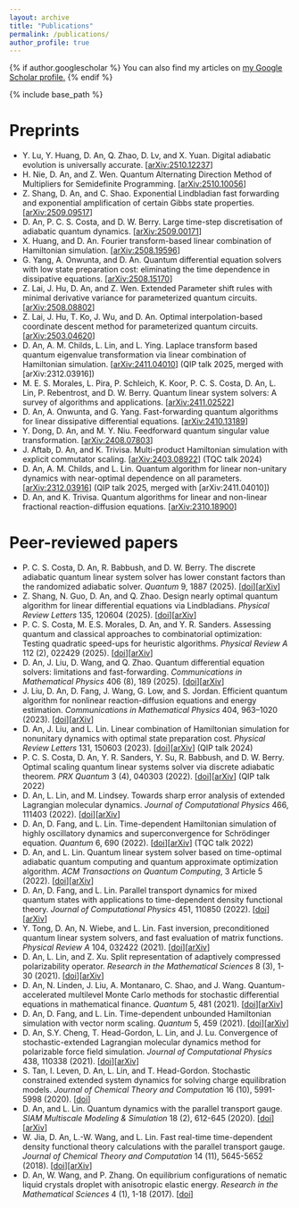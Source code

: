 ```yaml
---
layout: archive
title: "Publications"
permalink: /publications/
author_profile: true
---
```


{% if author.googlescholar %}
  You can also find my articles on <u><a href="{{author.googlescholar}}">my Google Scholar profile</a>.</u>
{% endif %}

{% include base_path %}

Preprints
======
* Y. Lu, Y. Huang, D. An, Q. Zhao, D. Lv, and X. Yuan. Digital adiabatic evolution is universally accurate. [[arXiv:2510.12237](https://arxiv.org/abs/2510.12237)]
* H. Nie, D. An, and Z. Wen. Quantum Alternating Direction Method of Multipliers for Semidefinite Programming. [[arXiv:2510.10056](https://arxiv.org/abs/2510.10056)]
* Z. Shang, D. An, and C. Shao. Exponential Lindbladian fast forwarding and exponential amplification of certain Gibbs state properties. [[arXiv:2509.09517](https://arxiv.org/abs/2509.09517)]
* D. An, P. C. S. Costa, and D. W. Berry. Large time-step discretisation of adiabatic quantum dynamics. [[arXiv:2509.00171](https://arxiv.org/abs/2509.00171)]
* X. Huang, and D. An. Fourier transform-based linear combination of Hamiltonian simulation. [[arXiv:2508.19596](https://arxiv.org/abs/2508.19596)]
* G. Yang, A. Onwunta, and D. An. Quantum differential equation solvers with low state preparation cost: eliminating the time dependence in dissipative equations. [[arXiv:2508.15170](https://arxiv.org/abs/2508.15170)]
* Z. Lai, J. Hu, D. An, and Z. Wen. Extended Parameter shift rules with minimal derivative variance for parameterized quantum circuits. [[arXiv:2508.08802](https://arxiv.org/abs/2508.08802)]
* Z. Lai, J. Hu, T. Ko, J. Wu, and D. An. Optimal interpolation-based coordinate descent method for parameterized quantum circuits. [[arXiv:2503.04620](https://arxiv.org/abs/2503.04620)]
* D. An, A. M. Childs, L. Lin, and L. Ying. Laplace transform based quantum eigenvalue transformation via linear combination of Hamiltonian simulation. [[arXiv:2411.04010](https://arxiv.org/abs/2411.04010)] (QIP talk 2025, merged with [arXiv:2312.03916])
* M. E. S. Morales, L. Pira, P. Schleich, K. Koor, P. C. S. Costa, D. An, L. Lin, P. Rebentrost, and D. W. Berry. Quantum linear system solvers: A survey of algorithms and applications. [[arXiv:2411.02522](https://arxiv.org/abs/2411.02522)]
* D. An, A. Onwunta, and G. Yang. Fast-forwarding quantum algorithms for linear dissipative differential equations. [[arXiv:2410.13189](https://arxiv.org/abs/2410.13189)]
* Y. Dong, D. An, and M. Y. Niu. Feedforward quantum singular value transformation. [[arXiv:2408.07803](https://arxiv.org/abs/2408.07803)]
* J. Aftab, D. An, and K. Trivisa. Multi-product Hamiltonian simulation with explicit commutator scaling. [[arXiv:2403.08922](https://arxiv.org/abs/2403.08922)] (TQC talk 2024)
* D. An, A. M. Childs, and L. Lin. Quantum algorithm for linear non-unitary dynamics with near-optimal dependence on all parameters. [[arXiv:2312.03916](https://arxiv.org/abs/2312.03916)] (QIP talk 2025, merged with [arXiv:2411.04010])
* D. An, and K. Trivisa. Quantum algorithms for linear and non-linear fractional reaction-diffusion equations. [[arXiv:2310.18900](https://arxiv.org/abs/2310.18900)]


Peer-reviewed papers
======
* P. C. S. Costa, D. An, R. Babbush, and D. W. Berry. The discrete adiabatic quantum linear system solver has lower constant factors than the randomized adiabatic solver. *Quantum* 9, 1887 (2025). [[doi](https://doi.org/10.22331/q-2025-10-20-1887)][[arXiv](https://arxiv.org/abs/2312.07690)]
* Z. Shang, N. Guo, D. An, and Q. Zhao. Design nearly optimal quantum algorithm for linear differential equations via Lindbladians. *Physical Review Letters* 135, 120604 (2025). [[doi](https://doi.org/10.1103/cvl9-97qg)][[arXiv](https://arxiv.org/abs/2410.19628)]
* P. C. S. Costa, M. E.S. Morales, D. An, and Y. R. Sanders. Assessing quantum and classical approaches to combinatorial optimization: Testing quadratic speed-ups for heuristic algorithms. *Physical Review A* 112 (2), 022429 (2025). [[doi](https://doi.org/10.1103/hm1z-z9p2)][[arXiv](https://arxiv.org/abs/2412.13035)]
* D. An, J. Liu, D. Wang, and Q. Zhao. Quantum differential equation solvers: limitations and fast-forwarding. *Communications in Mathematical Physics* 406 (8), 189 (2025). [[doi](https://doi.org/10.1007/s00220-025-05358-7)][[arXiv](https://arxiv.org/abs/2211.05246)]
* J. Liu, D. An, D. Fang, J. Wang, G. Low, and S. Jordan. Efficient quantum algorithm for nonlinear reaction-diffusion equations and energy estimation. *Communications in Mathematical Physics* 404, 963–1020 (2023). [[doi](https://doi.org/10.1007/s00220-023-04857-9)][[arXiv](https://arxiv.org/abs/2205.01141)]
* D. An, J. Liu, and L. Lin. Linear combination of Hamiltonian simulation for nonunitary dynamics with optimal state preparation cost. *Physical Review Letters* 131, 150603 (2023). [[doi](https://doi.org/10.1103/PhysRevLett.131.150603)][[arXiv](https://arxiv.org/abs/2303.01029)] (QIP talk 2024)
* P. C. S. Costa, D. An, Y. R. Sanders, Y. Su, R. Babbush, and D. W. Berry. Optimal scaling quantum linear systems solver via discrete adiabatic theorem. *PRX Quantum* 3 (4), 040303 (2022). [[doi](https://doi.org/10.1103/PRXQuantum.3.040303)][[arXiv](https://arxiv.org/abs/2111.08152)] (QIP talk 2022)
* D. An, L. Lin, and M. Lindsey. Towards sharp error analysis of extended Lagrangian molecular dynamics. *Journal of Computational Physics* 466, 111403 (2022). [[doi](https://doi.org/10.1016/j.jcp.2022.111403)][[arXiv](https://arxiv.org/abs/2010.07508)]
* D. An, D. Fang, and L. Lin. Time-dependent Hamiltonian simulation of highly oscillatory dynamics and superconvergence for Schrödinger equation. *Quantum* 6, 690 (2022). [[doi](https://doi.org/10.22331/q-2022-04-15-690)][[arXiv](https://arxiv.org/abs/2111.03103)] (TQC talk 2022)
* D. An, and L. Lin. Quantum linear system solver based on time-optimal adiabatic quantum computing and quantum approximate optimization algorithm. *ACM Transactions on Quantum Computing*, 3 Article 5 (2022). [[doi](https://doi.org/10.1145/3498331)][[arXiv](https://arxiv.org/abs/1909.05500)]
* D. An, D. Fang, and L. Lin. Parallel transport dynamics for mixed quantum states with applications to time-dependent density functional theory. *Journal of Computational Physics* 451, 110850 (2022). [[doi](https://doi.org/10.1016/j.jcp.2021.110850)][[arXiv](https://arxiv.org/abs/2105.14755)]
* Y. Tong, D. An, N. Wiebe, and L. Lin. Fast inversion, preconditioned quantum linear system solvers, and fast evaluation of matrix functions. *Physical Review A* 104, 032422 (2021). [[doi](https://doi.org/10.1103/PhysRevA.104.032422)][[arXiv](https://arxiv.org/abs/2008.13295)]
* D. An, L. Lin, and Z. Xu. Split representation of adaptively compressed polarizability operator. *Research in the Mathematical Sciences* 8 (3), 1-30 (2021). [[doi](https://doi.org/10.1007/s40687-021-00285-0)][[arXiv](https://arxiv.org/abs/2002.08770)]
* D. An, N. Linden, J. Liu, A. Montanaro, C. Shao, and J. Wang. Quantum-accelerated multilevel Monte Carlo methods for stochastic differential equations in mathematical finance. *Quantum* 5, 481 (2021). [[doi](https://doi.org/10.22331/q-2021-06-24-481)][[arXiv](https://arxiv.org/abs/2012.06283)]
* D. An, D. Fang, and L. Lin. Time-dependent unbounded Hamiltonian simulation with vector norm scaling. *Quantum* 5, 459 (2021). [[doi](https://doi.org/10.22331/q-2021-05-26-459)][[arXiv](https://arxiv.org/abs/2012.13105)]
* D. An, S.Y. Cheng, T. Head-Gordon, L. Lin, and J. Lu. Convergence of stochastic-extended Lagrangian molecular dynamics method for polarizable force field simulation. *Journal of Computational Physics* 438, 110338 (2021). [[doi](https://doi.org/10.1016/j.jcp.2021.110338)][[arXiv](https://arxiv.org/abs/1904.12082)]
* S. Tan, I. Leven, D. An, L. Lin, and T. Head-Gordon. Stochastic constrained extended system dynamics for solving charge equilibration models. *Journal of Chemical Theory and Computation* 16 (10), 5991-5998 (2020). [[doi](https://doi.org/10.1021/acs.jctc.0c00514)]
* D. An, and L. Lin. Quantum dynamics with the parallel transport gauge. *SIAM Multiscale Modeling & Simulation* 18 (2), 612-645 (2020). [[doi](https://doi.org/10.1137/18M1179304)][[arXiv](https://arxiv.org/abs/1804.02095)]
* W. Jia, D. An, L.-W. Wang, and L. Lin. Fast real-time time-dependent density functional theory calculations with the parallel transport gauge. *Journal of Chemical Theory and Computation* 14 (11), 5645-5652 (2018). [[doi](https://doi.org/10.1021/acs.jctc.8b00580)][[arXiv](https://arxiv.org/abs/1805.10575)]
* D. An, W. Wang, and P. Zhang. On equilibrium configurations of nematic liquid crystals droplet with anisotropic elastic energy. *Research in the Mathematical Sciences* 4 (1), 1-18 (2017). [[doi](https://doi.org/10.1186/s40687-016-0094-5)]
